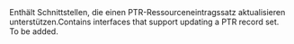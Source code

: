 <Namespace Name="Microsoft.Azure.Management.Dns.Fluent.DnsRecordSet.UpdatePtrRecordSet">
  <Docs>
    <summary><span data-ttu-id="3cf3b-101">Enthält Schnittstellen, die einen PTR-Ressourceneintragssatz aktualisieren unterstützen.</span><span class="sxs-lookup"><span data-stu-id="3cf3b-101">Contains interfaces that support updating a PTR record set.</span></span></summary> 
    <remarks>To be added.</remarks>
  </Docs>
</Namespace>
